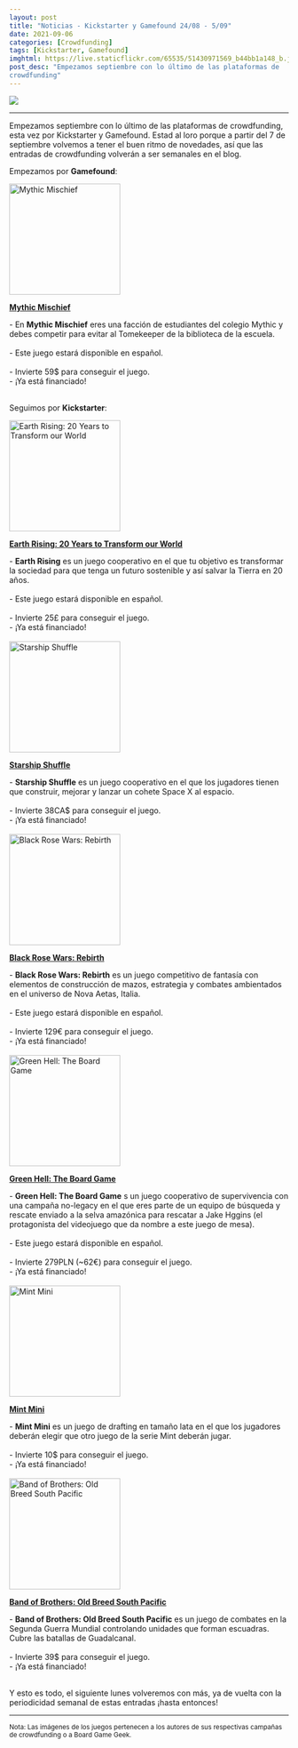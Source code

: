 ```yaml
---
layout: post
title: "Noticias - Kickstarter y Gamefound 24/08 - 5/09"
date: 2021-09-06
categories: [Crowdfunding]
tags: [Kickstarter, Gamefound]
imghtml: https://live.staticflickr.com/65535/51430971569_b44bb1a148_b.jpg
post_desc: "Empezamos septiembre con lo último de las plataformas de
crowdfunding"
---
```


![](https://live.staticflickr.com/65535/51430971569_b44bb1a148_b.jpg)

<hr>

Empezamos septiembre con lo último de las plataformas de crowdfunding, esta vez
por Kickstarter y Gamefound. Estad al loro porque a partir del 7 de septiembre
volvemos a tener el buen ritmo de novedades, así que las entradas de
crowdfunding volverán a ser semanales en el blog.

Empezamos por **Gamefound**:


<div class="row">
    <div class="col-md-3">
        <img width="200" height="200"
            src="https://cf.geekdo-images.com/B1h4rA9VVLB6-3NxDucMLw__imagepage/img/oEVj067FlzCFizD37G-MAYP6qFE=/fit-in/900x600/filters:no_upscale():strip_icc()/pic6294970.png"
            class="img-thumbnail" alt="Mythic Mischief">
    </div>
    <div class="col-md-9">
        <p>
            <a target="_blank" 
                href="https://gamefound.com/projects/iv-studio/mythic-mischief#/?ref=mazmorreoensolitario">
            <strong>Mythic Mischief</strong>
            </a>
        </p>
        - En <strong>Mythic Mischief</strong>  eres una facción de estudiantes
        del colegio Mythic y debes competir para evitar al Tomekeeper de la
        biblioteca de la escuela.
        <br>
        <br>
	        - Este juego estará disponible en español.
            <br>
            <br>
         - Invierte 59$ para conseguir el juego.<br>
         - ¡Ya está financiado!
    </div>
</div>
<br>

Seguimos por **Kickstarter**:

<div class="row">
    <div class="col-md-3">
        <img width="200" height="200"
            src="https://cf.geekdo-images.com/_thKyEP2fdUWk4cBeX9lyQ__imagepage/img/hE7Zg2pNHeO7SU7Hq5biOSMyAFM=/fit-in/900x600/filters:no_upscale():strip_icc()/pic6018579.jpg"
            class="img-thumbnail" alt="Earth Rising:  20 Years to Transform our World">
    </div>
    <div class="col-md-9">
        <p>
            <a target="_blank" 
                href="https://www.kickstarter.com/projects/stop-drop-and-roll/earth-rising-20-years-to-transform-our-world?ref=mazmorreoensolitario">
            <strong>Earth Rising:  20 Years to Transform our World</strong>
            </a>
        </p>
        - <strong>Earth Rising</strong> es un juego cooperativo en el que tu
        objetivo es transformar la sociedad para que tenga un futuro sostenible
        y así salvar la Tierra en 20 años.
        <br>
        <br>
	        - Este juego estará disponible en español.
            <br>
            <br>
         - Invierte 25£ para conseguir el juego.<br>
         - ¡Ya está financiado!
    </div>
</div>
<br>

<div class="row">
    <div class="col-md-3">
        <img width="200" height="200"
            src="https://cf.geekdo-images.com/Vn69n0vAON-DRovW52nY5g__imagepage/img/EAcwdqskje42meOOcEzI9-deNmw=/fit-in/900x600/filters:no_upscale():strip_icc()/pic6317814.png"
            class="img-thumbnail" alt="Starship Shuffle">
    </div>
    <div class="col-md-9">
        <p>
            <a target="_blank" 
                href="https://kickstarter.com/projects/starshipshuffle/starship-shuffle?ref=mazmorreoensolitario">
            <strong>Starship Shuffle</strong>
            </a>
        </p>
        - <strong>Starship Shuffle</strong> es un juego cooperativo en el que
        los jugadores tienen que construir, mejorar y lanzar un cohete Space X
        al espacio.
        <br>
        <br>
	         - Invierte 38CA$ para conseguir el juego.<br>
         - ¡Ya está financiado!
    </div>
</div>
<br>

<div class="row">
    <div class="col-md-3">
        <img width="200" height="200"
            src="https://cf.geekdo-images.com/9GbBN3EtlI00BhQogE1hwQ__imagepage/img/kW69pFJZbt1VwYDBH-Y-C6D3-a8=/fit-in/900x600/filters:no_upscale():strip_icc()/pic6350857.jpg"
            class="img-thumbnail" alt="Black Rose Wars: Rebirth">
    </div>
    <div class="col-md-9">
        <p>
            <a target="_blank" 
                href="https://www.kickstarter.com/projects/lmstudio/black-rose-wars-rebirth?ref=mazmorreoensolitario">
            <strong>Black Rose Wars: Rebirth</strong>
            </a>
        </p>
        - <strong>Black Rose Wars: Rebirth</strong> es un juego competitivo de
        fantasía con elementos de construcción de mazos, estrategia y combates
        ambientados en el universo de Nova Aetas, Italia.
        <br>
        <br>
	        - Este juego estará disponible en español.
            <br>
            <br>
         - Invierte 129€ para conseguir el juego.<br>
         - ¡Ya está financiado!
    </div>
</div>
<br>

<div class="row">
    <div class="col-md-3">
        <img width="200" height="200"
            src="https://cf.geekdo-images.com/-2SGUHTItLTkdI7djJboSg__imagepage/img/Pv_R6ro0KFxvmqavYSSVv9GPWZs=/fit-in/900x600/filters:no_upscale():strip_icc()/pic6156583.jpg"
            class="img-thumbnail" alt="Green Hell: The Board Game">
    </div>
    <div class="col-md-9">
        <p>
            <a target="_blank" 
                href="https://www.kickstarter.com/projects/2130886665/green-hell-the-board-game-0?ref=mazmorreoensolitario">
            <strong>Green Hell: The Board Game</strong>
            </a>
        </p>
        - <strong>Green Hell: The Board Game</strong> s un juego cooperativo de
        supervivencia con una campaña no-legacy en el que eres parte de un
        equipo de búsqueda y rescate enviado a la selva amazónica para rescatar
        a Jake Hggins (el protagonista del videojuego que da nombre a este
        juego de mesa). 
        <br>
        <br>
	        - Este juego estará disponible en español.
            <br>
            <br>
         - Invierte 279PLN (~62€) para conseguir el juego.<br>
         - ¡Ya está financiado!
    </div>
</div>
<br>

<div class="row">
    <div class="col-md-3">
        <img width="200" height="200"
            src="https://ksr-ugc.imgix.net/assets/034/421/572/ddd0198ded76fbc35bb4992db769d54a_original.jpg?ixlib=rb-4.0.2&crop=faces&w=1024&h=576&fit=crop&v=1628113569&auto=format&frame=1&q=92&s=e73558797ff1e16b4574ea983cc9a1fe"
            class="img-thumbnail" alt="Mint Mini">
    </div>
    <div class="col-md-9">
        <p>
            <a target="_blank" 
                href="https://www.kickstarter.com/projects/poketto/mint-mini?ref=mazmorreoensolitario">
            <strong>Mint Mini</strong>
            </a>
        </p>
        - <strong>Mint Mini</strong> es un juego de drafting en tamaño lata en
        el que los jugadores deberán elegir que otro juego de la serie Mint
        deberán jugar.
        <br>
        <br>
	         - Invierte 10$ para conseguir el juego.<br>
         - ¡Ya está financiado!
    </div>
</div>
<br>

<div class="row">
    <div class="col-md-3">
        <img width="200" height="200"
            src="https://cf.geekdo-images.com/ywOLVhC2VGYBv8cMMQLQjA__imagepage/img/nQvisfZywtT_PwkDv4ZhvPGhG3I=/fit-in/900x600/filters:no_upscale():strip_icc()/pic6320755.jpg"
            class="img-thumbnail" alt="Band of Brothers: Old Breed South Pacific">
    </div>
    <div class="col-md-9">
        <p>
            <a target="_blank" 
                href="https://www.kickstarter.com/projects/1456271622/band-of-brothers-old-breed-south-pacific?ref=mazmorreoensolitario">
            <strong>Band of Brothers: Old Breed South Pacific</strong>
            </a>
        </p>
        - <strong>Band of Brothers: Old Breed South Pacific</strong> es un
          juego de combates en la Segunda Guerra Mundial controlando unidades
          que forman escuadras. Cubre las batallas de Guadalcanal.
        <br>
        <br>
	         - Invierte 39$ para conseguir el juego.<br>
         - ¡Ya está financiado!
    </div>
</div>
<br>

Y esto es todo, el siguiente lunes volveremos con más, ya de vuelta con la
periodicidad semanal de estas entradas ¡hasta entonces!

<hr>

<small>Nota: Las imágenes de los juegos pertenecen a los autores de sus
respectivas campañas de crowdfunding o a Board Game Geek.</small>

